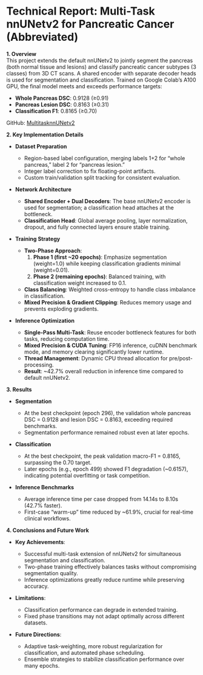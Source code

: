 # Technical Report: Multi-Task nnUNetv2 for Pancreatic Cancer (Abbreviated)

**1. Overview**  
This project extends the default nnUNetv2 to jointly segment the pancreas (both normal tissue and lesions) and classify pancreatic cancer subtypes (3 classes) from 3D CT scans. A shared encoder with separate decoder heads is used for segmentation and classification. Trained on Google Colab’s A100 GPU, the final model meets and exceeds performance targets:

- **Whole Pancreas DSC**: 0.9128 (≥0.91)  
- **Pancreas Lesion DSC**: 0.8163 (≥0.31)  
- **Classification F1**: 0.8165 (≥0.70)

GitHub: [MultitasknnUNetv2](https://github.com/leoyin1127/MultitasknnUNetv2)

**2. Key Implementation Details**  
- **Dataset Preparation**  
  - Region-based label configuration, merging labels 1+2 for “whole pancreas,” label 2 for “pancreas lesion.”  
  - Integer label correction to fix floating-point artifacts.  
  - Custom train/validation split tracking for consistent evaluation.

- **Network Architecture**  
  - **Shared Encoder + Dual Decoders**: The base nnUNetv2 encoder is used for segmentation; a classification head attaches at the bottleneck.  
  - **Classification Head**: Global average pooling, layer normalization, dropout, and fully connected layers ensure stable training.

- **Training Strategy**  
  - **Two-Phase Approach**:  
    1. **Phase 1 (first ~20 epochs)**: Emphasize segmentation (weight=1.0) while keeping classification gradients minimal (weight=0.01).  
    2. **Phase 2 (remaining epochs)**: Balanced training, with classification weight increased to 0.1.  
  - **Class Balancing**: Weighted cross-entropy to handle class imbalance in classification.  
  - **Mixed Precision & Gradient Clipping**: Reduces memory usage and prevents exploding gradients.

- **Inference Optimization**  
  - **Single-Pass Multi-Task**: Reuse encoder bottleneck features for both tasks, reducing computation time.  
  - **Mixed Precision & CUDA Tuning**: FP16 inference, cuDNN benchmark mode, and memory clearing significantly lower runtime.  
  - **Thread Management**: Dynamic CPU thread allocation for pre/post-processing.  
  - **Result**: ~42.7% overall reduction in inference time compared to default nnUNetv2.

**3. Results**  
- **Segmentation**  
  - At the best checkpoint (epoch 296), the validation whole pancreas DSC = 0.9128 and lesion DSC = 0.8163, exceeding required benchmarks.  
  - Segmentation performance remained robust even at later epochs.
  
- **Classification**  
  - At the best checkpoint, the peak validation macro-F1 = 0.8165, surpassing the 0.70 target.  
  - Later epochs (e.g., epoch 499) showed F1 degradation (~0.6157), indicating potential overfitting or task competition.

- **Inference Benchmarks**  
  - Average inference time per case dropped from 14.14s to 8.10s (42.7% faster).  
  - First-case “warm-up” time reduced by ~61.9%, crucial for real-time clinical workflows.

**4. Conclusions and Future Work**  
- **Key Achievements**:  
  - Successful multi-task extension of nnUNetv2 for simultaneous segmentation and classification.  
  - Two-phase training effectively balances tasks without compromising segmentation quality.  
  - Inference optimizations greatly reduce runtime while preserving accuracy.

- **Limitations**:  
  - Classification performance can degrade in extended training.  
  - Fixed phase transitions may not adapt optimally across different datasets.

- **Future Directions**:  
  - Adaptive task-weighting, more robust regularization for classification, and automated phase scheduling.  
  - Ensemble strategies to stabilize classification performance over many epochs.